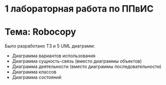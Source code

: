 # 1 лабораторная работа по ППвИС
# Тема: Robocopy
Было разработано ТЗ и 5 UML диаграмм:
+ Диаграмма вариантов использования
+ Диаграмма сущность-связь (вместо диаграммы объектов)
+ Диаграмма деятельности (вместо диаграммы последовательности)
+ Диаграмма классов
+ Диаграмма состояний
